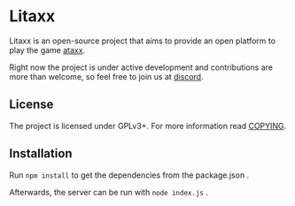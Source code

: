 # Litaxx

Litaxx is an open-source project that aims to provide an open platform to play the game [ataxx](https://en.wikipedia.org/wiki/Ataxx).

Right now the project is under active development and contributions are more than welcome, so feel free to join us at [discord](https://discord.gg/vaSbRwS).


## License

The project is licensed under GPLv3+. For more information read [COPYING](COPYING).


## Installation

Run `npm install` to get the dependencies from the package.json .

Afterwards, the server can be run with `node index.js` .
